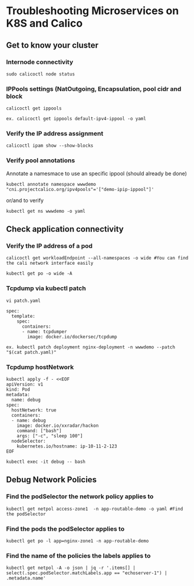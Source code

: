 # Troubleshooting Microservices on K8S and Calico

## Get to know your cluster
### Internode connectivity
```
sudo calicoctl node status
```
### IPPools settings (NatOutgoing, Encapsulation, pool cidr and block 
```
calicoctl get ippools

ex. calicoctl get ippools default-ipv4-ippool -o yaml
```
### Verify the IP address assignment
```
calicoctl ipam show --show-blocks
```
### Verify pool annotations
Annotate a namesmace to use an specific ippool (should already be done)
```
kubectl annotate namespace wwwdemo "cni.projectcalico.org/ipv4pools"='["demo-ipip-ippool"]'
```
or/and to verify
```
kubectl get ns wwwdemo -o yaml
```
## Check application connectivity  
### Verify the IP address of a pod
```
calicoctl get workloadEndpoint --all-namespaces -o wide #You can find the cali network interface easily

kubectl get po -o wide -A
```
### Tcpdump via kubectl patch
```
vi patch.yaml

spec:
  template:
    spec:
      containers:
      - name: tcpdumper
        image: docker.io/dockersec/tcpdump
```
```
ex. kubectl patch deployment nginx-deployment -n wwwdemo --patch "$(cat patch.yaml)"
```

### Tcpdump hostNetwork
```
kubectl apply -f - <<EOF
apiVersion: v1
kind: Pod
metadata:
  name: debug
spec:
  hostNetwork: true
  containers:
  - name: debug
    image: docker.io/xxradar/hackon
    command: ["bash"]
    args: ["-c", "sleep 100"]
  nodeSelector:
    kubernetes.io/hostname: ip-10-11-2-123
EOF
```
```
kubectl exec -it debug -- bash
```
## Debug Network Policies
### Find the podSelector the network policy applies to 
```
kubectl get netpol access-zone1  -n app-routable-demo -o yaml #Find the podSelector 
```
### Find the pods the podSelector applies to
```
kubectl get po -l app=nginx-zone1 -n app-routable-demo
```
### Find the name of the policies the labels applies to 
```
kubectl get netpol -A -o json | jq -r '.items[] | select(.spec.podSelector.matchLabels.app == "echoserver-1") | .metadata.name'
```

